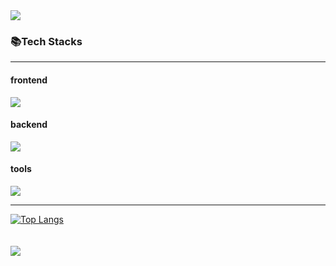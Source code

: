 <img src="https://capsule-render.vercel.app/api?type=waving&color=ef999a&height=150" />
<!--<img src="https://capsule-render.vercel.app/api?color=599dc9&type=transparent&animation=fadeIn&height=100&text=Yeonhee's%20GitHub&fontSize=50&fontColor=ffffff&stroke=ef999a&strokeWidth=1.5">-->


<h3>📚Tech Stacks</h3>
<hr>
<h4>frontend</h4>
<img src="https://skillicons.dev/icons?i=js,html,css,react,jquery )](https://skillicons.dev">
<h4>backend</h4>
<img src="https://skillicons.dev/icons?i=java,cs,cpp,spring,sqlite, mysql,nodejs )](https://skillicons.dev">
<h4>tools</h4>
<img src="https://skillicons.dev/icons?i=unity,visualstudio,vscode,eclipse,git,github,gradle,maven,jenkins )](https://skillicons.dev">
<br>




<hr>


[![Top Langs](https://github-readme-stats.vercel.app/api/top-langs/?username=yeonhee314)](https://github.com/anuraghazra/github-readme-stats)
<br><br><br>
<img src="https://capsule-render.vercel.app/api?type=waving&color=f2e3ea&height=100&section=footer" />
<!--<img src="https://capsule-render.vercel.app/api?type=transparent&color=9fd7ce&height=200&section=header&text=Thank%20You!&fontSize=30&stroke=ef999a&strokeWidth=1">-->



<!--
**yeonhee314/yeonhee314** is a ✨ _special_ ✨ repository because its `README.md` (this file) appears on your GitHub profile.

Here are some ideas to get you started:

- 🔭 I’m currently working on ...
- 🌱 I’m currently learning ...
- 👯 I’m looking to collaborate on ...
- 🤔 I’m looking for help with ...
- 💬 Ask me about ...
- 📫 How to reach me: ...
- 😄 Pronouns: ...
- ⚡ Fun fact: ...
-->

